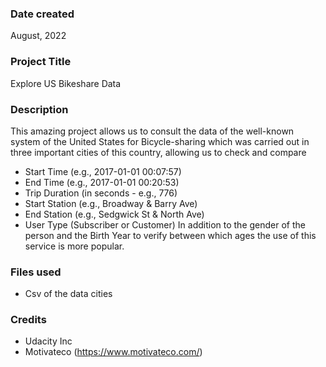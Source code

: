 ### Date created
August, 2022

### Project Title
Explore US Bikeshare Data

### Description
This amazing project allows us to consult the data of the well-known system of the United States for Bicycle-sharing which was carried out in three important cities of this country, allowing us to check and compare

- Start Time (e.g., 2017-01-01 00:07:57)
- End Time (e.g., 2017-01-01 00:20:53)
- Trip Duration (in seconds - e.g., 776)
- Start Station (e.g., Broadway & Barry Ave)
- End Station (e.g., Sedgwick St & North Ave)
- User Type (Subscriber or Customer)
In addition to the gender of the person and the Birth Year to verify between which ages the use of this service is more popular.

### Files used
- Csv of the data cities
### Credits
- Udacity Inc
- Motivateco (https://www.motivateco.com/)
